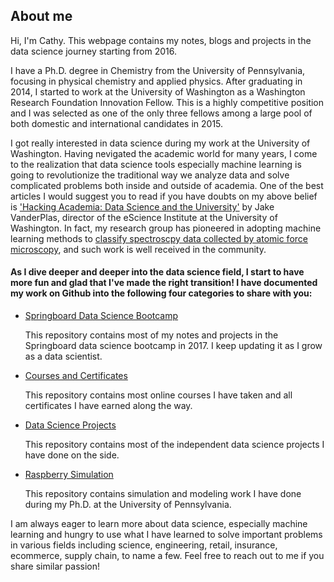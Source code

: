 ## About me
Hi, I'm Cathy. This webpage contains my notes, blogs and projects in the data science journey starting from 2016.

I have a Ph.D. degree in Chemistry from the University of Pennsylvania, focusing in physical chemistry and applied physics. After graduating in 2014, I started to work at the University of Washington as a Washington Research Foundation Innovation Fellow. This is a highly competitive position and I was selected as one of the only three fellows among a large pool of both domestic and international candidates in 2015.

I got really interested in data science during my work at the University of Washington. Having nevigated the academic world for many years, I come to the realization that data science tools especially machine learning is going to revolutionize the traditional way we analyze data and solve complicated problems both inside and outside of academia. One of the best articles I would suggest you to read if you have doubts on my above belief is ['Hacking Academia: Data Science and the University'](https://jakevdp.github.io/blog/2014/08/22/hacking-academia/) by Jake VanderPlas, director of the eScience Institute at the University of Washington. In fact, my research group has pioneered in adopting machine learning methods to [classify spectroscpy data collected by atomic force microscopy](https://pubs.acs.org/doi/abs/10.1021/acs.jcim.5b00722), and such work is well received in the community.

#### As I dive deeper and deeper into the data science field, I start to have more fun and glad that I've made the right transition! I have documented my work on Github into the following four categories to share with you:

- [Springboard Data Science Bootcamp](https://github.com/CathyQian/Springboard_Data_Science)
  
  This repository contains most of my notes and projects in the Springboard data science bootcamp in 2017. I keep updating it as I grow 
  as a data scientist.
  
- [Courses and Certificates](https://github.com/CathyQian/Courses_and_Certificates)
  
  This repository contains most online courses I have taken and all certificates I have earned along the way.
  
- [Data Science Projects](https://github.com/CathyQian/Data_Science_Projects)
  
  This repository contains most of the independent data science projects I have done on the side.
  
- [Raspberry Simulation](https://github.com/CathyQian/Raspberry_Simulation)
  
  This repository contains simulation and modeling work I have done during my Ph.D. at the University of Pennsylvania.

I am always eager to learn more about data science, especially machine learning and hungry to use what I have learned to solve important problems in various fields including science, engineering, retail, insurance, ecommerce, supply chain, to name a few. Feel free to reach out to me if you share similar passion!
